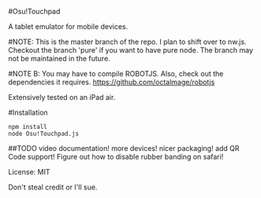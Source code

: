 #Osu!Touchpad

A tablet emulator for mobile devices.

#NOTE:
This is the master branch of the repo. I plan to shift over to nw.js. Checkout the branch 'pure' if you want to have pure node. The branch may not be maintained in the future.

#NOTE B:
You may have to compile ROBOTJS. Also, check out the dependencies it requires. https://github.com/octalmage/robotjs

Extensively tested on an iPad air. 

#Installation
```
npm install
node Osu!Touchpad.js
```

##TODO
video documentation!
more devices!
nicer packaging!
add QR Code support!
Figure out how to disable rubber banding on safari!

License: MIT

Don't steal credit or I'll sue.
